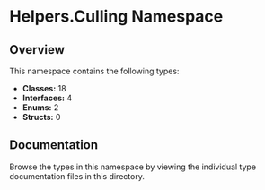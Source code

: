 # Helpers.Culling Namespace

## Overview

This namespace contains the following types:

- **Classes:** 18
- **Interfaces:** 4
- **Enums:** 2
- **Structs:** 0

## Documentation

Browse the types in this namespace by viewing the individual type documentation files in this directory.

